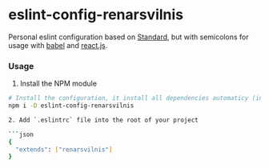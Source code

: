 # eslint-config-renarsvilnis
Personal eslint configuration based on [Standard](https://github.com/feross/standard), but with semicolons for usage with [babel](http://babeljs.io/) and [react.js](http://facebook.github.io/react/).


### Usage
1. Install the NPM module
```bash
# Install the configuration, it install all dependencies automaticy (including eslint)
npm i -D eslint-config-renarsvilnis

2. Add `.eslintrc` file into the root of your project

```json
{
  "extends": ["renarsvilnis"]
}
```
